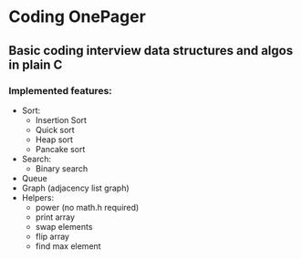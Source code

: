 # Coding OnePager

## Basic coding interview data structures and algos in plain C

### Implemented features:
* Sort:
  * Insertion Sort
  * Quick sort
  * Heap sort
  * Pancake sort
* Search:
  * Binary search
* Queue
* Graph (adjacency list graph)
* Helpers:
  * power (no math.h required)
  * print array
  * swap elements
  * flip array
  * find max element
